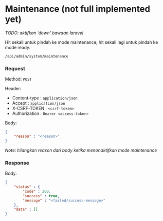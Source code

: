 # Maintenance (not full implemented yet)

*TODO: aktifkan 'down' bawaan laravel*

Hit sekali untuk pindah ke mode maintenance, hit sekali lagi untuk pindah ke mode ready.

```
/api/admin/system/maintenance
```

### Request

Method: ``POST``

Header:
- Content-type : ``application/json``
- Accept : ``application/json``
- X-CSRF-TOKEN : ``<csrf-token>``
- Authorization : ``Bearer <access-token>``

Body: 
```json
{
	"reason" : "<reason>"
}
```

*Note: hilangkan reason dari body ketika menonaktifkan mode maintenance*
### Response

Body: 
```json
{
	"status" : {
		"code" : 200,
		"success" : true,
		"message" : "<failed/success-message>"
	},
	"data" : []
}
```


